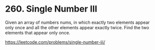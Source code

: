# 260. Single Number III

Given an array of numbers nums, in which exactly two elements appear only once and all the other elements appear exactly twice. Find the two elements that appear only once.

https://leetcode.com/problems/single-number-iii/
